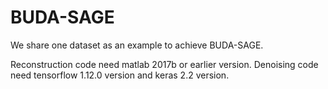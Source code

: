 # BUDA-SAGE
We share one dataset as an example to achieve BUDA-SAGE.

Reconstruction code need matlab 2017b or earlier version.
Denoising code need tensorflow 1.12.0 version and keras 2.2 version.
